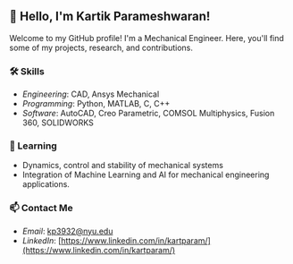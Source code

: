 ## 👋 Hello, I'm Kartik Parameshwaran!

Welcome to my GitHub profile! I'm a Mechanical Engineer. Here, you'll find some of my projects, research, and contributions.

### 🛠️ Skills
- *Engineering*: CAD, Ansys Mechanical
- *Programming*: Python, MATLAB, C, C++
- *Software*: AutoCAD, Creo Parametric, COMSOL Multiphysics, Fusion 360, SOLIDWORKS

### 🌱 Learning
- Dynamics, control and stability of mechanical systems
- Integration of Machine Learning and AI for mechanical engineering applications.

### 📫 Contact Me
- *Email*: [kp3932@nyu.edu](mailto:f20212901@hyderabad.bits-pilani.ac.in)
- *LinkedIn*: [https://www.linkedin.com/in/kartparam/](https://www.linkedin.com/in/kartparam/)
  
